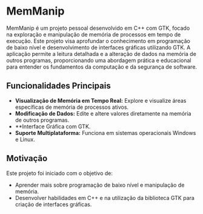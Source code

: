 # MemManip

MemManip é um projeto pessoal desenvolvido em C++ com GTK, focado na exploração e manipulação de memória de processos em tempo de execução. Este projeto visa aprofundar o conhecimento em programação de baixo nível e desenvolvimento de interfaces gráficas utilizando GTK. A aplicação permite a leitura detalhada e a alteração de dados na memória de outros programas, proporcionando uma abordagem prática e educacional para entender os fundamentos da computação e da segurança de software.

## Funcionalidades Principais

- **Visualização de Memória em Tempo Real:** Explore e visualize áreas específicas de memória de processos ativos.
- **Modificação de Dados:** Edite e altere valores diretamente na memória de outros programas.
- **Interface Gráfica com GTK.
- **Suporte Multiplataforma:** Funciona em sistemas operacionais Windows e Linux.

## Motivação

Este projeto foi iniciado com o objetivo de:

- Aprender mais sobre programação de baixo nível e manipulação de memória.
- Desenvolver habilidades em C++ e na utilização da biblioteca GTK para criação de interfaces gráficas.
